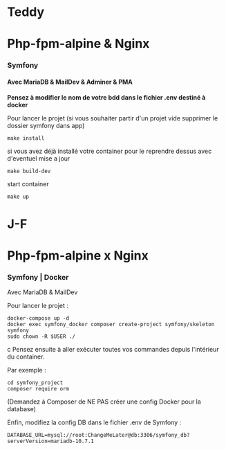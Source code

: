 # Teddy
# Php-fpm-alpine & Nginx
### Symfony
#### Avec MariaDB & MailDev & Adminer & PMA

**Pensez à modifier le nom de votre bdd dans le fichier .env destiné à docker**

Pour lancer le projet (si vous souhaiter partir d'un projet vide supprimer le dossier symfony dans app)

````shell
make install
````

si vous avez déjà installé votre container  pour le reprendre dessus avec d'eventuel mise a jour  

````shell
make build-dev
````

start container 
````shell
make up
````


# J-F
# Php-fpm-alpine x Nginx
### Symfony | Docker

Avec MariaDB & MailDev

Pour lancer le projet :
````shell
docker-compose up -d
docker exec symfony_docker composer create-project symfony/skeleton symfony
sudo chown -R $USER ./
````
c
Pensez ensuite à aller exécuter toutes vos commandes depuis l'intérieur du container.

Par exemple :
````shell
cd symfony_project
composer require orm
````
(Demandez à Composer de NE PAS créer une config Docker pour la database)

Enfin, modifiez la config DB dans le fichier .env de Symfony :
````shell
DATABASE_URL=mysql://root:ChangeMeLater@db:3306/symfony_db?serverVersion=mariadb-10.7.1
````
